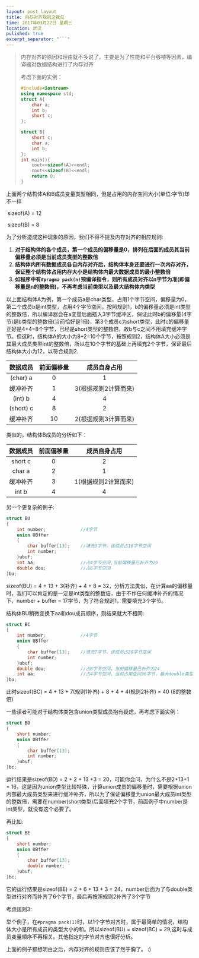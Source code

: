 ```yaml
---
layout: post_layout
title: 内存对齐规则之我见
time: 2017年03月22日 星期三
location: 武汉
pulished: true
excerpt_separator: "```"
---
```

> 内存对齐的原因和理由就不多说了，主要是为了性能和平台移植等因素，编译器对数据结构进行了内存对齐
>
> 考虑下面的实例：
>
> ```c++
> #include<iostream>
> using namespace std;
> struct A{
>     char a;
>     int b;
>     short c;
> };
>
> struct B{
>     short c;
>     char a;
>     int b;
> };
> int main(){
>     cout<<sizeof(A)<<endl;
>     cout<<sizeof(B)<<endl;
>     return 0;
> }
> ```

上面两个结构体A和B成员变量类型相同，但是占用的内存空间大小(单位:字节)却不一样

​	sizeof(A) = 12

​	sizeof(B) = 8

为了分析造成这种现象的原因，我们不得不提及内存对齐的相应规则:

1. **对于结构体的各个成员，第一个成员的偏移量是0，排列在后面的成员其当前偏移量必须是当前成员类型的整数倍**
2. **结构体内所有数据成员各自内存对齐后，结构体本身还要进行一次内存对齐，保证整个结构体占用内存大小是结构体内最大数据成员的最小整数倍**
3. **如程序中有```#pragma pack(n)```预编译指令，则所有成员对齐以n字节为准(即偏移量是n的整数倍)，不再考虑当前类型以及最大结构体内类型**

以上面结构体A为例，第一个成员a是char类型，占用1个字节空间，偏移量为0，第二个成员b是int类型，占用4个字节空间，按照规则1，b的偏移量必须是int类型的整数倍，所以编译器会在a变量后面插入3字节缓冲区，保证此时b的偏移量(4字节)是b类型的整数倍(当前恰好是1倍)，第3个成员c为short类型，此时c的偏移量正好是4+4=8个字节，已经是short类型的整数倍，故b与c之间不用填充缓冲字节。但这时，结构体A的大小为8+2=10个字节，按照规则2，结构体A大小必须是其最大成员类型int的整数倍，所以在10个字节的基础上再填充2个字节，保证最后结构体大小为12，以符合规则2.

|   数据成员    | 前面偏移量 |    成员自身占用    |
| :-------: | :---: | :----------: |
| (char) a  |   0   |      1       |
|   缓冲补齐    |   1   | 3(根据规则2计算而来) |
|  (int) b  |   4   |      4       |
| (short) c |   8   |      2       |
|   缓冲补齐    |  10   | 2(根据规则3计算而来) |

类似的，结构体B成员的分析如下：

|  数据成员   | 前面偏移量 |    成员自身占用    |
| :-----: | :---: | :----------: |
| short c |   0   |      2       |
| char a  |   2   |      1       |
|  缓冲补齐   |   3   | 1(根据规则2计算而来) |
|  int b  |   4   |      4       |



另一个更复杂的例子:

```c++
struct BU
{
    int number;				//4字节
    union UBffer
    {
        char buffer[13];	//填充3字节，该成员占16字节空间
        int number;
    }ubuf;
    int aa;              	//占4字节空间,当前偏移量已补齐为20
    double dou;        		//占8字节空间
}bu;
```

sizeof(BU) = 4 + 13 + 3(补齐) + 4 + 8 = 32，分析方法类似，在计算aa的偏移量时，我们可以肯定的是一定是int类型的整数倍，由于不作任何缓冲补齐的情况下，number + buffer = 17字节，为了符合规则1，需要填充3个字节。

结构体BU稍微变换下aa和dou成员顺序，则结果就大不相同:

```c++
struct BC
{
    int number;        		//4字节
    union UBffer
    {
        char buffer[13];    //填充7字节，该成员占20字节空间
        int number;
    }ubuf;
    double dou;             //占8字节空间，当前偏移量已补齐为24
    int aa;                 //占4字节空间，当前占用空间36字节，最大double类型，还需要根据规则2补齐
}bu;
```

此时sizeof(BC) = 4 + 13 + 7(规则1补齐) + 8 + 4 + 4(规则2补齐) = 40 (8的整数倍)

一些读者可能对于结构体类包含union类型成员抱有疑虑，再考虑下面实例：

```c++
struct BD
{
    short number;
    union UBffer
    {
        char buffer[13];
        int number;
    }ubuf;
}bc;
```

运行结果是sizeof(BD) = 2 + 2 + 13 +3 = 20，可能你会问，为什么不是2+13+1 = 16，这是因为union类型比较特殊，计算union成员的偏移量时，需要根据union内部最大成员类型来进行缓冲补齐，所以为了保证偏移量为union最大成员int类型的整数倍，需要在number(short类型)后面填充2个字节，前面例子中number是int类型，就没有这个必要了。

再比如:

```c++
struct BE
{
    short number;
    union UBffer
    {
        char buffer[13];
        double number;
    }ubuf;
}bc;
```

它的运行结果是sizeof(BE) = 2 + 6 + 13 + 3 = 24，number后面为了与double类型进行对齐而补齐了6个字节，最后再按照规则2补齐了3个字节



考虑规则3:

举个例子，在```#pragma pack(1)```时，以1个字节对齐时，属于最简单的情况，结构体大小是所有成员的类型大小的和。所以sizeof(BU) = sizeof(BC) = 29,这时与成员变量顺序不再相关。其他指定的字节对齐也很好分析。



上面的例子都想明白之后，内存对齐的规则应该了然于胸了。 :)

